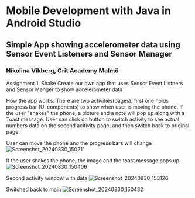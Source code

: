 # Mobile Development with Java in Android Studio

## Simple App showing accelerometer data using Sensor Event Listeners and Sensor Manager

### Nikolina Vikberg, Grit Academy Malmö

Assignment 1: Shake
Create our own app that uses Sensor Event Listners and Sensor Manger to show accelerometer data

How the app works: 
There are two activities(pages), first one holds progress bar (UI components) to show when user is moving the phone. 
If the user "shakes" the phone, a picture and a note will pop up along with a Toast message.
User can click on button to switch activity to see actual numbers data on the second acitivity page, and then switch back to original page.

User can move the phone and the progress bars will change 
![Screenshot_20240830_150211](https://github.com/user-attachments/assets/8f51d25c-3efb-4afd-a6ba-ed41a13006e1)


If the user shakes the phone, the image and the toast message pops up 
![Screenshot_20240830_150406](https://github.com/user-attachments/assets/d3ea0c6f-7b64-4ce4-96db-fd8cbf61f875)


Second activity window with data 
![Screenshot_20240830_153126](https://github.com/user-attachments/assets/76763498-5052-410b-8009-879df65f3a97)


Switched back to main 
![Screenshot_20240830_150432](https://github.com/user-attachments/assets/c1ab3443-ef11-430f-8561-49f8c4c79059)


